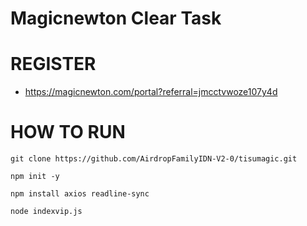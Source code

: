 # Magicnewton Clear Task

# REGISTER
- https://magicnewton.com/portal?referral=jmcctvwoze107y4d

# HOW TO RUN
```
git clone https://github.com/AirdropFamilyIDN-V2-0/tisumagic.git
```
```
npm init -y
```
```
npm install axios readline-sync
```
```
node indexvip.js
```

